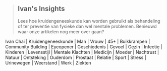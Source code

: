 ><h2>Ivan's Insights</h2>
>
>Lees hoe kruidengeneeskunde kan worden gebruikt als behandeling of ter preventie van fysieke dan wel mentale problemen. Benieuwd waar onze artikelen nog meer over gaan?

Ivan Chai | Kruidengeneeskunde | Man | Vrouw | 45+ | Buikkrampen | Community Building | Eyeopener | Geschiedenis | Gevoel | Gezin | Infectie | Kinderen | Levensstijl | Mentale Klachten | Medicijn | Moeder | Nachtrust | Natuur | Ontsteking | Ouderdom | Prostaat | Relatie | Sport | Stress | Urinewegen | Weerstand | Werk | Ziekten

<!--- TODO this list should be generated automatically -->
<!-- TODO question from SV: possible with link to categorie or page with article or some other special development trick (animation etc.) I do not know about? -->

